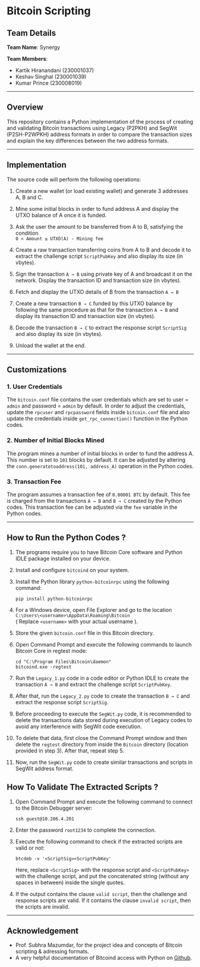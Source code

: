 


# Bitcoin Scripting
## Team Details

**Team Name**: Synergy

**Team Members**:
- Kartik Hiranandani (230001037)
- Keshav Singhal (230001039)
- Kumar Prince (230008019)

---
## Overview
This repository contains a Python implementation of  the process of creating and validating Bitcoin transactions using Legacy (P2PKH) and SegWit (P2SH-P2WPKH) address formats in order to compare the transaction sizes and explain the key differences between the two address formats.
  

---
## Implementation 

The source code will perform the following operations:
1. Create a new wallet (or load existing wallet) and generate 3 addresses A, B and C.
3. Mine some initial blocks in order to fund address A and display the UTXO balance of A once it is funded.
5. Ask the user the amount to be transferred from A to B, satisfying the condition<br>
   `0 < Amount ≤ UTXO(A) - Mining fee  `

4. Create a raw transaction transferring coins from A to B and decode it to extract the challenge script  `ScriptPubKey` and also display its size (in vbytes).
5. Sign the transaction `A → B` using private key of A and broadcast it on the network. 	Display the transaction ID and transaction size (in vbytes).
6. Fetch and display the UTXO details of B from the transaction `A → B`
7. Create a new transaction `B → C` funded by this UTXO balance by following the same procedure as that for the transaction `A → B` and display its transaction ID and transaction size (in vbytes).
8. Decode the transaction `B → C` to extract the response script `ScriptSig` and also display its size (in vbytes).
9. Unload the wallet at the end.

---
## Customizations
### 1. User Credentials
The `bitcoin.conf` file contains the user credentials which are set to user = `admin` and password = `admin` by default. In order to adjust the credentials, update the `rpcuser` and `rpcpassword` fields inside `bitcoin.conf` file and also update the credentials inside `get_rpc_connection()` function in the Python codes.  

### 2. Number of Initial Blocks Mined
The program mines a number of initial blocks in order to fund the address A. This number is set to `101` blocks by default. It can be adjusted by altering the         `conn.generatetoaddress(101, address_A)` operation in the Python codes.

### 3. Transaction Fee 
The program assumes a transaction fee of `0.00001 BTC` by default. This fee is charged from the transactions `A → B` and `B → C` created by the Python codes. This transaction fee can be adjusted via the `fee` variable in the Python codes.

---
## How to Run the Python Codes ?
1. The programs require you to have Bitcoin Core software and Python IDLE package installed on your device.
2. Install and configure `bitcoind` on your system.
3. Install the Python library `python-bitcoinrpc` using the following command:
   
	```
	pip install python-bitcoinrpc
	```
5. For a Windows device, open File Explorer and go to the location `C:\Users\<username>\AppData\Roaming\Bitcoin`<br>
   ( Replace `<username>` with your actual username ).
6. Store the given `bitcoin.conf` file in this Bitcoin directory.
7. Open Command Prompt and execute the following commands to launch Bitcoin Core in regtest mode:
   
	```
	cd "C:\Program Files\Bitcoin\daemon"
	bitcoind.exe -regtest
	```
8. Run the `Legacy_1.py` code in a code editor or Python IDLE to create the transaction `A → B` and extract the challenge script `ScriptPubKey`.
9. After that, run the `Legacy_2.py` code to create the transaction `B → C` and extract the response script `ScriptSig`.
10. Before proceeding to execute the `SegWit.py` code, it is recommended to delete the transactions data stored during execution of Legacy codes to avoid any interference with SegWit code execution.
11. To delete that data, first close the Command Prompt window and then delete the `regtest` directory from inside the `Bitcoin` directory (location provided in step 3). After that, repeat step 5.
12. Now, run the `SegWit.py` code to create similar transactions and scripts in SegWit address format.

## How To Validate The Extracted Scripts ?
1. Open  Command Prompt and execute the following command to connect to the Bitcoin Debugger server:
   
	```
	ssh guest@10.206.4.201
	```
3. Enter the password `root1234` to complete the connection.
4. Execute the following command to check if the extracted scripts are valid or not:
   
	```
	btcdeb -v '<ScriptSig><ScriptPubKey'
	```
	Here, replace `<ScriptSig>` with the response script and `<ScriptPubKey>` with the challenge script, and put the concatenated string (without any spaces in between) inside the single quotes.
6. If the output contains the clause `valid script`, then the challenge and response scripts are valid. If it contains the clause `invalid script`, then the scripts are invalid.
	


---
## Acknowledgement  
- Prof. Subhra Mazumdar, for the project idea and concepts of Bitcoin scripting & adressing formats.  
- A very helpful documentation of Bitcoind access with Python on [Github](https://github.com/BlockchainCommons/Learning-Bitcoin-from-the-Command-Line/blob/master/18_4_Accessing_Bitcoind_with_Python.md).  
